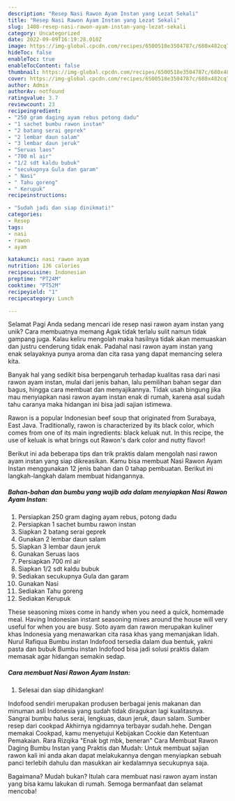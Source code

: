 ```yaml
---
description: "Resep Nasi Rawon Ayam Instan yang Lezat Sekali"
title: "Resep Nasi Rawon Ayam Instan yang Lezat Sekali"
slug: 1408-resep-nasi-rawon-ayam-instan-yang-lezat-sekali
category: Uncategorized
date: 2022-09-09T16:19:28.010Z
image: https://img-global.cpcdn.com/recipes/6500518e3504787c/680x482cq70/nasi-rawon-ayam-instan-foto-resep-utama.jpg
hideToc: false
enableToc: true
enableTocContent: false
thumbnail: https://img-global.cpcdn.com/recipes/6500518e3504787c/680x482cq70/nasi-rawon-ayam-instan-foto-resep-utama.jpg
cover: https://img-global.cpcdn.com/recipes/6500518e3504787c/680x482cq70/nasi-rawon-ayam-instan-foto-resep-utama.jpg
author: Admin
authorAv: notfound
ratingvalue: 3.7
reviewcount: 23
recipeingredient:
- "250 gram daging ayam rebus potong dadu"
- "1 sachet bumbu rawon instan"
- "2 batang serai geprek"
- "2 lembar daun salam"
- "3 lembar daun jeruk"
- "Seruas laos"
- "700 ml air"
- "1/2 sdt kaldu bubuk"
- "secukupnya Gula dan garam"
- " Nasi"
- " Tahu goreng"
- " Kerupuk"
recipeinstructions:

- "Sudah jadi dan siap dinikmati!"
categories:
- Resep
tags:
- nasi
- rawon
- ayam

katakunci: nasi rawon ayam 
nutrition: 136 calories
recipecuisine: Indonesian
preptime: "PT24M"
cooktime: "PT52M"
recipeyield: "1"
recipecategory: Lunch

---
```



Selamat Pagi Anda sedang mencari ide resep nasi rawon ayam instan yang unik? Cara membuatnya memang Agak tidak terlalu sulit namun tidak gampang juga. Kalau keliru mengolah maka hasilnya tidak akan memuaskan dan justru cenderung tidak enak. Padahal nasi rawon ayam instan yang enak selayaknya punya aroma dan cita rasa yang dapat memancing selera kita.


Banyak hal yang sedikit bisa berpengaruh terhadap kualitas rasa dari nasi rawon ayam instan, mulai dari jenis bahan, lalu pemilihan bahan segar dan bagus, hingga cara membuat dan menyajikannya. Tidak usah bingung jika mau menyiapkan nasi rawon ayam instan enak di rumah, karena asal sudah tahu caranya maka hidangan ini bisa jadi sajian istimewa.

Rawon is a popular Indonesian beef soup that originated from Surabaya, East Java. Traditionally, rawon is characterized by its black color, which comes from one of its main ingredients: black keluak nut. In this recipe, the use of keluak is what brings out Rawon&#39;s dark color and nutty flavor!


Berikut ini ada beberapa tips dan trik praktis dalam mengolah nasi rawon ayam instan yang siap dikreasikan. Kamu bisa membuat Nasi Rawon Ayam Instan menggunakan 12 jenis bahan dan 0 tahap pembuatan. Berikut ini langkah-langkah dalam membuat hidangannya.

<!--inarticleads1-->

##### Bahan-bahan dan bumbu yang wajib ada dalam menyiapkan Nasi Rawon Ayam Instan:

1. Persiapkan 250 gram daging ayam rebus, potong dadu
1. Persiapkan 1 sachet bumbu rawon instan
1. Siapkan 2 batang serai geprek
1. Gunakan 2 lembar daun salam
1. Siapkan 3 lembar daun jeruk
1. Gunakan Seruas laos
1. Persiapkan 700 ml air
1. Siapkan 1/2 sdt kaldu bubuk
1. Sediakan secukupnya Gula dan garam
1. Gunakan  Nasi
1. Sediakan  Tahu goreng
1. Sediakan  Kerupuk


These seasoning mixes come in handy when you need a quick, homemade meal. Having Indonesian instant seasoning mixes around the house will very useful for when you are busy. Soto ayam dan rawon merupakan kuliner khas Indonesia yang menawarkan cita rasa khas yang memanjakan lidah. Nurul Rafiqua Bumbu instan Indofood tersedia dalam dua bentuk, yakni pasta dan bubuk Bumbu instan Indofood bisa jadi solusi praktis dalam memasak agar hidangan semakin sedap. 

<!--inarticleads2-->

##### Cara membuat Nasi Rawon Ayam Instan:


1. Selesai dan siap dihidangkan!

Indofood sendiri merupakan produsen berbagai jenis makanan dan minuman asli Indonesia yang sudah tidak diragukan lagi kualitasnya. Sangrai bumbu halus serai, lengkuas, daun jeruk, daun salam. Sumber resep dari cookpad Akhirnya ngidamnya terbayar sudah.hehe. Dengan memakai Cookpad, kamu menyetujui Kebijakan Cookie dan Ketentuan Pemakaian. Rara Rizqika &#34;Enak bgt mbk, beneran&#34; Cara Membuat Rawon Daging Bumbu Instan yang Praktis dan Mudah: Untuk membuat sajian rawon kali ini anda akan dapat melakukannya dengan menyiapkan sebuah panci terlebih dahulu dan masukkan air kedalamnya secukupnya saja. 

Bagaimana? Mudah bukan? Itulah cara membuat nasi rawon ayam instan yang bisa kamu lakukan di rumah. Semoga bermanfaat dan selamat mencoba!

